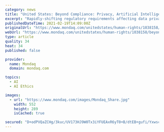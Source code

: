 ```yaml
---
category: news
title: "United States: Beyond Compliance: Privacy, Artificial Intelligence, And The Ethical Implications For Businesses"
excerpt: "Rapidly-shifting regulatory requirements affecting data privacy often leave businesses struggling not only to keep up with immediate compliance needs, but also wondering how they can \"future proof\" their businesses to account for increasingly robust laws."
publishedDateTime: 2021-02-19T14:09:00Z
originalUrl: "https://www.mondaq.com/unitedstates/human-rights/1038158/beyond-compliance-privacy-artificial-intelligence-and-the-ethical-implications-for-businesses-"
webUrl: "https://www.mondaq.com/unitedstates/human-rights/1038158/beyond-compliance-privacy-artificial-intelligence-and-the-ethical-implications-for-businesses-"
type: article
quality: 34
heat: 34
published: false

provider:
  name: Mondaq
  domain: mondaq.com

topics:
  - AI
  - AI Ethics

images:
  - url: "https://www.mondaq.com/images/Mondaq_Share.jpg"
    width: 552
    height: 289
    isCached: true

secured: "D+odPVQaZCHg/3kuc/UV173HJ9W0Tx3iYFUEAxR6yT0+B/dtEB+gufi/YxwscT5+jj1Em7bNPzdqrpWW8rT7/ERR2SkDEFz1zN4aMWAlgaUeSlUPhN3/Euc63lwjjN0lj1rbtp3NM/qLF+lFYfmwruztQn4fyeou+uisdoc/mj/w+FOZvWLjwwbXIisG4ZB9LF4TLETG5QC2uC+ZFpxtbr8g3opt6xgX+iEth/zzE3Y5gS9ye+/m8TwNePncbNzQUMeGJQQC23nOlcIWQZfv2wACw+uPAKjWPaM2znY1ic8zvtEYygaJmvJHHZCiOWkJuJDzmz+gUVxUvcNLeAqL24F5FNoU7gBFRHBG7gMxVq4=;v3fEWj3EV6uSpV5xBO6/bw=="
---
```


